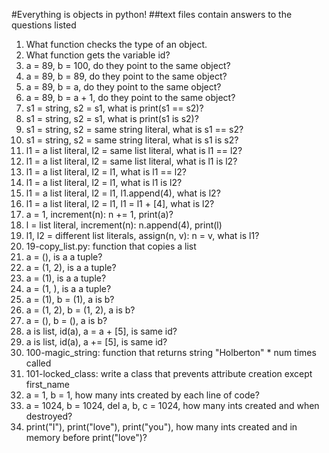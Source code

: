 #Everything is objects in python!
##text files contain answers to the questions listed
1. What function checks the type of an object.
2. What function gets the variable id?
3. a = 89, b = 100, do they point to the same object?
4. a = 89, b = 89, do they point to the same object?
5. a = 89, b = a, do they point to the same object?
6. a = 89, b = a + 1, do they point to the same object?
7. s1 = string, s2 = s1, what is print(s1 == s2)?
8. s1 = string, s2 = s1, what is print(s1 is s2)?
9. s1 = string, s2 = same string literal, what is s1 == s2?
10. s1 = string, s2 = same string literal, what is s1 is s2?
11. l1 = a list literal, l2 = same list literal, what is l1 == l2?
12. l1 = a list literal, l2 = same list literal, what is l1 is l2?
13. l1 = a list literal, l2 = l1, what is l1 == l2?
14. l1 = a list literal, l2 = l1, what is l1 is l2?
15. l1 = a list literal, l2 = l1, l1.append(4), what is l2?
16. l1 = a list literal, l2 = l1, l1 = l1 + [4], what is l2?
17. a = 1, increment(n): n += 1, print(a)?
18. l = list literal, increment(n): n.append(4), print(l)
19. l1, l2 = different list literals, assign(n, v): n = v, what is l1?
20. 19-copy_list.py: function that copies a list
21. a = (), is a a tuple?
22. a = (1, 2), is a a tuple?
23. a = (1), is a a tuple?
24. a = (1, ), is a a tuple?
25. a = (1), b = (1), a is b?
26. a = (1, 2), b = (1, 2), a is b?
27. a = (), b = (), a is b?
28. a is list, id(a), a = a + [5], is same id?
29. a is list, id(a), a += [5], is same id?
30. 100-magic_string: function that returns string "Holberton" * num times called
31. 101-locked_class: write a class that prevents attribute creation except first_name
32. a = 1, b = 1, how many ints created by each line of code?
33. a = 1024, b = 1024, del a, b, c = 1024, how many ints created and when destroyed?
34. print("I"), print("love"), print("you"), how many ints created and in memory before print("love")?